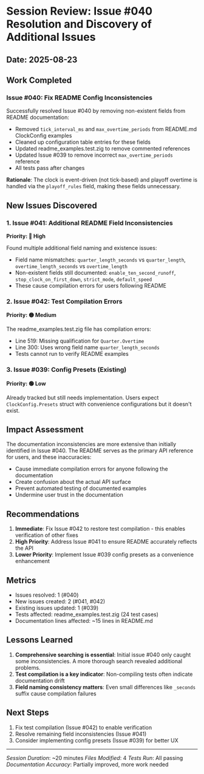 # Session Review: Issue #040 Resolution and Discovery of Additional Issues

## Date: 2025-08-23

## Work Completed

### Issue #040: Fix README Config Inconsistencies
Successfully resolved Issue #040 by removing non-existent fields from README documentation:
- Removed `tick_interval_ms` and `max_overtime_periods` from README.md ClockConfig examples
- Cleaned up configuration table entries for these fields
- Updated readme_examples.test.zig to remove commented references
- Updated Issue #039 to remove incorrect `max_overtime_periods` reference
- All tests pass after changes

**Rationale**: The clock is event-driven (not tick-based) and playoff overtime is handled via the `playoff_rules` field, making these fields unnecessary.

## New Issues Discovered

### 1. Issue #041: Additional README Field Inconsistencies
**Priority: 🔴 High**

Found multiple additional field naming and existence issues:
- Field name mismatches: `quarter_length_seconds` vs `quarter_length`, `overtime_length_seconds` vs `overtime_length`
- Non-existent fields still documented: `enable_ten_second_runoff`, `stop_clock_on_first_down`, `strict_mode`, `default_speed`
- These cause compilation errors for users following README

### 2. Issue #042: Test Compilation Errors
**Priority: 🟡 Medium**

The readme_examples.test.zig file has compilation errors:
- Line 519: Missing qualification for `Quarter.Overtime`
- Line 300: Uses wrong field name `quarter_length_seconds`
- Tests cannot run to verify README examples

### 3. Issue #039: Config Presets (Existing)
**Priority: 🟢 Low**

Already tracked but still needs implementation. Users expect `ClockConfig.Presets` struct with convenience configurations but it doesn't exist.

## Impact Assessment

The documentation inconsistencies are more extensive than initially identified in Issue #040. The README serves as the primary API reference for users, and these inaccuracies:
- Cause immediate compilation errors for anyone following the documentation
- Create confusion about the actual API surface
- Prevent automated testing of documented examples
- Undermine user trust in the documentation

## Recommendations

1. **Immediate**: Fix Issue #042 to restore test compilation - this enables verification of other fixes
2. **High Priority**: Address Issue #041 to ensure README accurately reflects the API
3. **Lower Priority**: Implement Issue #039 config presets as a convenience enhancement

## Metrics
- Issues resolved: 1 (#040)
- New issues created: 2 (#041, #042)
- Existing issues updated: 1 (#039)
- Tests affected: readme_examples.test.zig (24 test cases)
- Documentation lines affected: ~15 lines in README.md

## Lessons Learned

1. **Comprehensive searching is essential**: Initial issue #040 only caught some inconsistencies. A more thorough search revealed additional problems.
2. **Test compilation is a key indicator**: Non-compiling tests often indicate documentation drift
3. **Field naming consistency matters**: Even small differences like `_seconds` suffix cause compilation failures

## Next Steps

1. Fix test compilation (Issue #042) to enable verification
2. Resolve remaining field inconsistencies (Issue #041)
3. Consider implementing config presets (Issue #039) for better UX

---
*Session Duration*: ~20 minutes
*Files Modified*: 4
*Tests Run*: All passing
*Documentation Accuracy*: Partially improved, more work needed